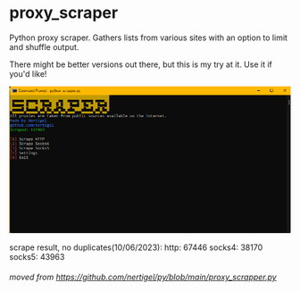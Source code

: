 # proxy_scraper
Python proxy scraper. Gathers lists from various sites with an option to limit and shuffle output.

There might be better versions out there, but this is my try at it. Use it if you'd like!

![image](scraper.png)

scrape result, no duplicates(10/06/2023):
http: 67446
socks4: 38170
socks5: 43963

###### moved from https://github.com/nertigel/py/blob/main/proxy_scrapper.py
